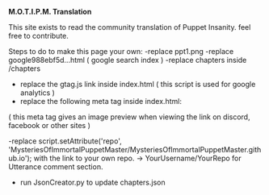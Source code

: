 **M.O.T.I.P.M. Translation**

This site exists to read the community translation of Puppet Insanity.
feel free to contribute.




Steps to do to make this page your own:
-replace ppt1.png
-replace google988ebf5d...html  ( google search index )
-replace chapters inside /chapters
- replace the gtag.js link inside index.html ( this script is used for google analytics )
- replace the following meta tag inside index.html:
<meta property="og:image" content="https://i.imgur.com/5QU6ZWZ.png" />
( this meta tag gives an image preview when viewing the link on discord, facebook or other sites )

-replace script.setAttribute('repo', 'MysteriesOfImmortalPuppetMaster/MysteriesOfImmortalPuppetMaster.github.io');
with the link to your own repo.  ->   YourUsername/YourRepo 
for Utterance comment section.

- run JsonCreator.py to update chapters.json
